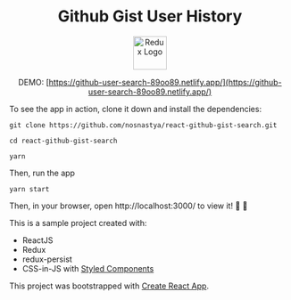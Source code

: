 <h1 align="center">Github Gist User History</h1>

<div align="center">

<img src='https://github.githubassets.com/images/modules/logos_page/Octocat.png' height='60' alt='Redux Logo' aria-label='redux.js.org' />

DEMO: [https://github-user-search-89oo89.netlify.app/](https://github-user-search-89oo89.netlify.app/)

</div>


To see the app in action, clone it down and install the dependencies:

`git clone https://github.com/nosnastya/react-github-gist-search.git`

`cd react-github-gist-search`

`yarn`

Then, run the app

`yarn start`



Then, in your browser, open http://localhost:3000/ to view it! 🎉 🎉

This is a sample project created with:
- ReactJS
- Redux
- redux-persist
- CSS-in-JS with [Styled Components](https://styled-components.com/)


This project was bootstrapped with [Create React App](https://github.com/facebook/create-react-app).

